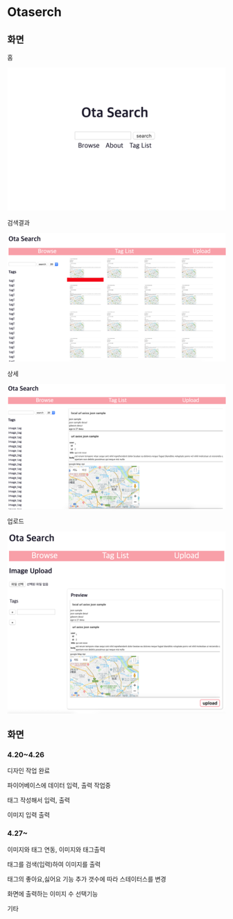 <h1>Otaserch</h1>
<h2>화면</h2>
<p> 홈 </p>

![test](https://github.com/zabioz/OtaSerch/blob/master/screenshot/1.png)

<p> 검색결과 </p>

![test](https://github.com/zabioz/OtaSerch/blob/master/screenshot/2.png)

<p> 상세 </p>

![test](https://github.com/zabioz/OtaSerch/blob/master/screenshot/3.png)

<p> 업로드 </p>

![test](https://github.com/zabioz/OtaSerch/blob/master/screenshot/4.png)


<h2>화면</h2>

<h3>4.20~4.26</h3>
<p>디자인 작업 완료</p>

<p>파이어베이스에 데이터 입력, 출력 작업중</p>

<p> 태그 작성해서 입력, 출력 </p>

<p> 이미지 입력 출력 </p>


<h3>4.27~</h3>

<p> 이미지와 태그 연동, 이미지와 태그출력 </p>

<p> 태그를 검색(입력)하여 이미지를 출력 </p>

<p> 태그의 좋아요,싫어요 기능 추가 갯수에 따라 스테이터스를 변경 </p>

<p> 화면에 출력하는 이미지 수 선택기능 </p>

<p> 기타 </p>


